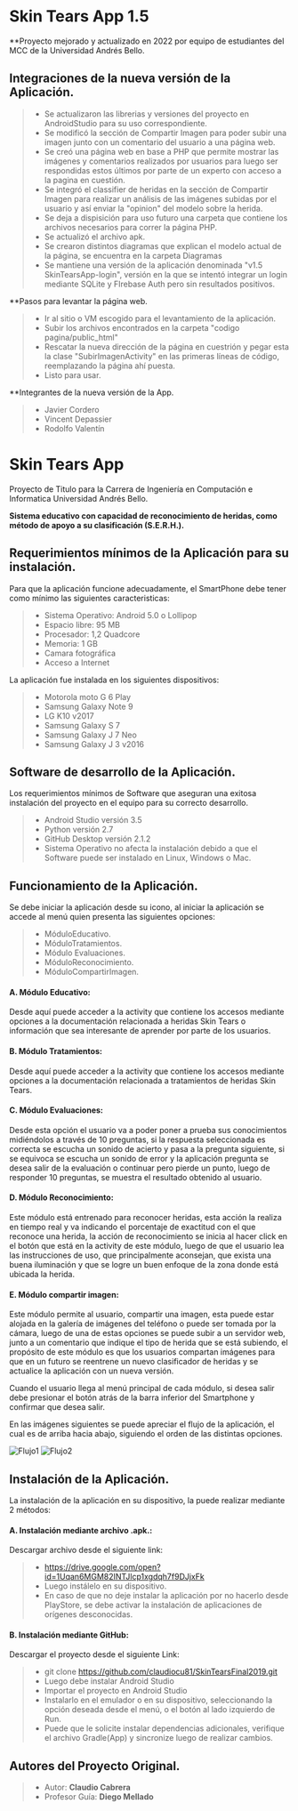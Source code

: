 # Skin Tears App 1.5

**Proyecto mejorado y actualizado en 2022 por equipo de estudiantes del MCC de la Universidad Andrés Bello.

## Integraciones de la nueva versión de la Aplicación.
>* Se actualizaron las librerias y versiones del proyecto en AndroidStudio para su uso correspondiente.
>* Se modificó la sección de Compartir Imagen para poder subir una imagen junto con un comentario del usuario a una página web.
>* Se creó una página web en base a PHP que permite mostrar las imágenes y comentarios realizados por usuarios para luego ser respondidas estos últimos por parte de un experto con acceso a la pagina en cuestión.
>* Se integró el classifier de heridas en la sección de Compartir Imagen para realizar un análisis de las imágenes subidas por el usuario y así enviar la "opinion" del modelo sobre la herida.
>* Se deja a dispisición para uso futuro una carpeta que contiene los archivos necesarios para correr la página PHP.
>* Se actualizó el archivo apk.
>* Se crearon distintos diagramas que explican el modelo actual de la página, se encuentra en la carpeta Diagramas
>* Se mantiene una versión de la aplicación denominada "v1.5 SkinTearsApp-login", versión en la que se intentó integrar un login mediante SQLite y FIrebase Auth pero sin resultados positivos.

**Pasos para levantar la página web. 
>* Ir al sitio o VM escogido para el levantamiento de la aplicación.
>* Subir los archivos encontrados en la carpeta "codigo pagina/public_html"
>* Rescatar la nueva dirección de la página en cuestrión y pegar esta la clase "SubirImagenActivity" en las primeras líneas de código, reemplazando la página ahí puesta.
>* Listo para usar.

**Integrantes de la nueva versión de la App.
>* Javier Cordero
>* Vincent Depassier
>* Rodolfo Valentín

# Skin Tears App

Proyecto de Titulo para la Carrera de Ingeniería en Computación e Informatica Universidad Andrés Bello.

**Sistema educativo con capacidad de reconocimiento de heridas, como método de apoyo a su clasificación (S.E.R.H.).**


## Requerimientos mínimos de la Aplicación para su instalación.

Para que la aplicación funcione adecuadamente, el SmartPhone debe tener como mínimo las siguientes caracteristicas:

>* Sistema Operativo: Android 5.0 o Lollipop
>* Espacio libre: 95 MB
>* Procesador: 1,2 Quadcore
>* Memoria: 1 GB
>* Camara fotográfica
>* Acceso a Internet

La aplicación fue instalada en los siguientes dispositivos:
>* Motorola moto G 6 Play
>* Samsung Galaxy Note 9
>* LG K10 v2017
>* Samsung Galaxy S 7
>* Samsung Galaxy J 7 Neo
>* Samsung Galaxy J 3 v2016


## Software de desarrollo de la Aplicación.

Los requerimientos mínimos de Software que aseguran una exitosa instalación del proyecto en el equipo para su correcto desarrollo.

>* Android Studio versión 3.5
>* Python versión 2.7
>* GitHub Desktop versión 2.1.2
>* Sistema Operativo no afecta la instalación debido a que el Software puede ser instalado en Linux, Windows o Mac.


## Funcionamiento de la Aplicación.

Se debe iniciar la aplicación desde su icono, al iniciar la aplicación se accede al menú quien presenta las siguientes opciones:

>* MóduloEducativo.
>* MóduloTratamientos.
>* Módulo Evaluaciones.
>* MóduloReconocimiento.
>* MóduloCompartirImagen.

#### A. Módulo Educativo:
Desde aquí puede acceder a la activity que contiene los accesos mediante opciones a la documentación relacionada a heridas Skin Tears o información que sea interesante de aprender por parte de los usuarios.

#### B. Módulo Tratamientos:
Desde aquí puede acceder a la activity que contiene los accesos mediante opciones a la documentación relacionada a tratamientos de heridas Skin Tears.

#### C. Módulo Evaluaciones:
Desde esta opción el usuario va a poder poner a prueba sus conocimientos midiéndolos a través de 10 preguntas, si la respuesta seleccionada es correcta se escucha un sonido de acierto y pasa a la pregunta siguiente, si se equivoca se escucha un sonido de error y la aplicación pregunta se desea salir de la evaluación o continuar pero pierde un punto, luego de responder 10 preguntas, se muestra el resultado obtenido al usuario.

#### D. Módulo Reconocimiento:
Este módulo está entrenado para reconocer heridas, esta acción la realiza en tiempo real y va indicando el porcentaje de exactitud con el que reconoce una herida, la acción de reconocimiento se inicia al hacer click en el botón que está en la activity de este módulo, luego de que el usuario lea las instrucciones de uso, que principalmente aconsejan, que exista una buena iluminación y que se logre un buen enfoque de la zona donde está ubicada la herida.

#### E. Módulo compartir imagen:
Este módulo permite al usuario, compartir una imagen, esta puede estar alojada en la galería de imágenes del teléfono o puede ser tomada por la cámara, luego de una de estas opciones se puede subir a un servidor web, junto a un comentario que indique el tipo de herida que se está subiendo, el propósito de este módulo es que los usuarios compartan imágenes para que en un futuro se reentrene un nuevo clasificador de heridas y se actualice la aplicación con un nueva versión.

Cuando el usuario llega al menú principal de cada módulo, si desea salir debe presionar el botón atrás de la barra inferior del Smartphone y confirmar que desea salir.

En las imágenes siguientes se puede apreciar el flujo de la aplicación, el cual es de arriba hacia abajo, siguiendo el orden de las distintas opciones.


![Flujo1](https://github.com/claudiocu81/SkinTearsFinal2019/blob/master/imagenes/FlujoApp1.JPG)
![Flujo2](https://github.com/claudiocu81/SkinTearsFinal2019/blob/master/imagenes/FlujoApp2.JPG)


## Instalación de la Aplicación.

La instalación de la aplicación en su dispositivo, la puede realizar mediante 2 métodos:

#### A.	Instalación mediante archivo .apk.:
Descargar archivo desde el siguiente link:

>* https://drive.google.com/open?id=1Uqan6MGM82INTJlcp1xgdqh7f9DJjxFk
>* Luego instálelo en su dispositivo.
>* En caso de que no deje instalar la aplicación por no hacerlo desde PlayStore, se debe activar la instalación de aplicaciones de orígenes desconocidas.

#### B.	Instalación mediante GitHub:
Descargar el proyecto desde el siguiente Link:

>* git clone https://github.com/claudiocu81/SkinTearsFinal2019.git
>* Luego debe instalar Android Studio
>* Importar el proyecto en Android Studio
>* Instalarlo en el emulador o en su dispositivo, seleccionando la opción deseada desde el menú, o el botón al lado izquierdo de Run.
>* Puede que le solicite instalar dependencias adicionales, verifique el archivo Gradle(App) y sincronize luego de realizar cambios.


## Autores del Proyecto Original.

>* Autor: **Claudio Cabrera**
>* Profesor Guía: **Diego Mellado**


